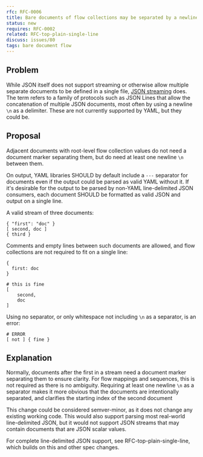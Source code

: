 ```yaml
---
rfc: RFC-0006
title: Bare documents of flow collections may be separated by a newline
status: new
requires: RFC-0002
related: RFC-top-plain-single-line
discuss: issues/80
tags: bare document flow
---
```


## Problem

While JSON itself does not support streaming or otherwise allow multiple
separate documents to be defined in a single file,
[JSON streaming](https://en.wikipedia.org/wiki/JSON_streaming) does.
The term refers to a family of protocols such as JSON Lines that allow the
concatenation of multiple JSON documents, most often by using a newline `\n` as
a delimiter.
These are not currently supported by YAML, but they could be.


## Proposal

Adjacent documents with root-level flow collection values do not need a
document marker separating them, but do need at least one newline `\n` between
them.

On output, YAML libraries SHOULD by default include a `---` separator for
documents even if the output could be parsed as valid YAML without it.
If it's desirable for the output to be parsed by non-YAML line-delimited JSON
consumers, each document SHOULD be formatted as valid JSON and output on a
single line.

A valid stream of three documents:

```
{ "first": "doc" }
[ second, doc ]
{ third }
```

Comments and empty lines between such documents are allowed, and flow
collections are not required to fit on a single line:

```
{
  first: doc
}

# this is fine
[
    second,
    doc
]
```

Using no separator, or only whitespace not including `\n` as a separator, is an
error:

```
# ERROR
[ not ] { fine }
```

## Explanation

Normally, documents after the first in a stream need a document marker
separating them to ensure clarity.
For flow mappings and sequences, this is not required as there is no ambiguity.
Requiring at least one newline `\n` as a separator makes it more obvious that
the documents are intentionally separated, and clarifies the starting index of
the second document

This change could be considered semver-minor, as it does not change any
existing working code.
This would also support parsing most real-world line-delimited JSON, but it
would not support JSON streams that may contain documents that are JSON scalar
values.

For complete line-delimited JSON support, see RFC-top-plain-single-line, which
builds on this and other spec changes.
